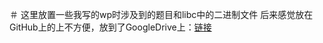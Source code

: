 ＃ 这里放置一些我写的wp时涉及到的题目和libc中的二进制文件
后来感觉放在GitHub上的上不方便，放到了GoogleDrive上：[链接](https://drive.google.com/drive/folders/12b5L0eEz08TggOT0CJwNfe4GASbRMUs2?usp=sharing)
